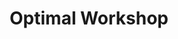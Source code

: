 ---
title: Optimal Workshop
intro: "Suite of UX research tools, including tree testing, click testing and card sorting."
linkurl: http://www.axure.com
tags:
- User research
logo: "optimal-workshop.png"
---